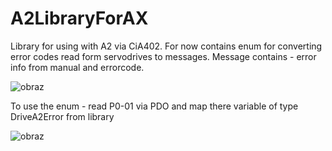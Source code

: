 # A2LibraryForAX
Library for using with A2 via CiA402. For now contains enum for converting error codes read form servodrives to messages. Message contains - error info from manual and errorcode.

![obraz](https://user-images.githubusercontent.com/109360131/197764592-d1880a21-c5f3-4f71-b352-4ae9b6315341.png)

To use the enum - read P0-01 via PDO and map there variable of type DriveA2Error from library

![obraz](https://user-images.githubusercontent.com/109360131/197767818-4741793f-7a66-48f0-9a0c-0fa81d4f2e97.png)
